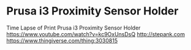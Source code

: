 # Prusa i3 Proximity Sensor Holder
Time Lapse of Print 
Prusa i3 Proximity Sensor Holder
https://www.youtube.com/watch?v=kc9OxUnsDsQ
http://stepank.com
https://www.thingiverse.com/thing:3030815
